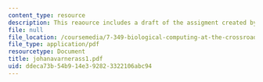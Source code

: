 ```yaml
---
content_type: resource
description: This reaource includes a draft of the assigment created by the student.
file: null
file_location: /coursemedia/7-349-biological-computing-at-the-crossroads-of-engineering-and-science-spring-2005/ddeca73b54b914e392823322106abc94_johanavarnerass1.pdf
file_type: application/pdf
resourcetype: Document
title: johanavarnerass1.pdf
uid: ddeca73b-54b9-14e3-9282-3322106abc94
---
```

